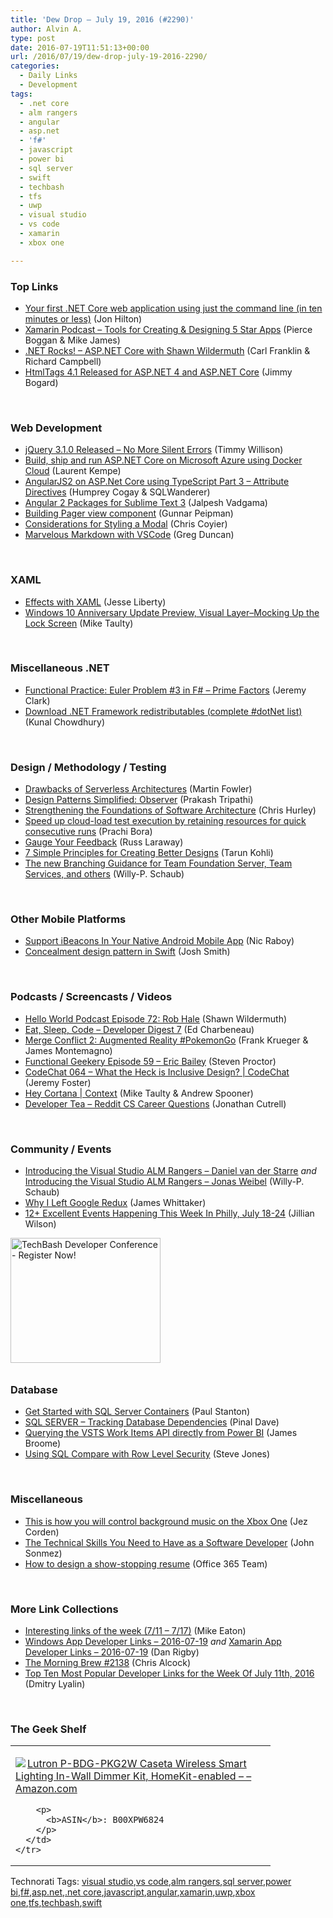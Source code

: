```yaml
---
title: 'Dew Drop – July 19, 2016 (#2290)'
author: Alvin A.
type: post
date: 2016-07-19T11:51:13+00:00
url: /2016/07/19/dew-drop-july-19-2016-2290/
categories:
  - Daily Links
  - Development
tags:
  - .net core
  - alm rangers
  - angular
  - asp.net
  - 'f#'
  - javascript
  - power bi
  - sql server
  - swift
  - techbash
  - tfs
  - uwp
  - visual studio
  - vs code
  - xamarin
  - xbox one

---
```

### <a name="top"></a>Top Links

  * <a href="https://jonhilton.net/2016/07/18/your-first-net-core-web-application-using-nothing-but-the-command-line/" target="_blank">Your first .NET Core web application using just the command line (in ten minutes or less)</a> (Jon Hilton)
  * <a href="https://soundcloud.com/xamarin-podcast/tools-for-creating-designing-5-star-apps" target="_blank">Xamarin Podcast &#8211; Tools for Creating & Designing 5 Star Apps</a> (Pierce Boggan & Mike James)
  * <a href="http://www.dotnetrocks.com/default.aspx?ShowNum=1323" target="_blank">.NET Rocks! &#8211; ASP.NET Core with Shawn Wildermuth</a> (Carl Franklin & Richard Campbell)
  * <a href="http://feedproxy.google.com/~r/LosTechies/~3/SrL0vlEgjYc/" target="_blank">HtmlTags 4.1 Released for ASP.NET 4 and ASP.NET Core</a> (Jimmy Bogard)

&nbsp;

### <a name="web"></a>Web Development

  * <a href="http://blog.jquery.com/2016/07/07/jquery-3-1-0-released-no-more-silent-errors/" target="_blank">jQuery 3.1.0 Released – No More Silent Errors</a> (Timmy Willison)
  * <a href="http://feedproxy.google.com/~r/laurentkempe/~3/PmDcINMh9aw/" target="_blank">Build, ship and run ASP.NET Core on Microsoft Azure using Docker Cloud</a> (Laurent Kempe)
  * <a href="http://feedproxy.google.com/~r/geekswithblogs/~3/bFx3Inpm7gA/attribute-directives.aspx" target="_blank">AngularJS2 on ASP.Net Core using TypeScript Part 3 &#8211; Attribute Directives</a> (Humprey Cogay & SQLWanderer)
  * <a href="https://dzone.com/articles/angular-2-packages-for-sublime-text-3?utm_medium=feed&utm_source=feedpress.me&utm_campaign=Feed%3A+dzone" target="_blank">Angular 2 Packages for Sublime Text 3</a> (Jalpesh Vadgama)
  * <a href="http://feedproxy.google.com/~r/gunnarpeipman/~3/TT-Ix7n971c/" target="_blank">Building Pager view component</a> (Gunnar Peipman)
  * <a href="https://css-tricks.com/considerations-styling-modal/" target="_blank">Considerations for Styling a Modal</a> (Chris Coyier)
  * <a href="https://channel9.msdn.com/coding4fun/blog/Marvelous-Markdown-with-VSCode?WT.mc_id=DX_MVP4025064" target="_blank">Marvelous Markdown with VSCode</a> (Greg Duncan)

&nbsp;

### <a name="silverlight"></a>XAML

  * <a href="http://feedproxy.google.com/~r/JesseLiberty-SilverlightGeek/~3/1zF1xVahAQk/" target="_blank">Effects with XAML</a> (Jesse Liberty)
  * <a href="http://feedproxy.google.com/~r/mtaulty/~3/fU6L40MZ66U/" target="_blank">Windows 10 Anniversary Update Preview, Visual Layer–Mocking Up the Lock Screen</a> (Mike Taulty)

&nbsp;

### <a name="dotnet"></a>Miscellaneous .NET

  * <a href="http://jeremybytes.blogspot.com/2016/07/functional-practice-euler-problem-3-in.html" target="_blank">Functional Practice: Euler Problem #3 in F# &#8211; Prime Factors</a> (Jeremy Clark)
  * <a href="http://feedproxy.google.com/~r/kunal2383/~3/COolsnjdG6E/download-dotnet-framework.html" target="_blank">Download .NET Framework redistributables (complete #dotNet list)</a> (Kunal Chowdhury)

&nbsp;

### <a name="design"></a>Design / Methodology / Testing

  * <a href="http://martinfowler.com/articles/serverless.html#drawbacks" target="_blank">Drawbacks of Serverless Architectures</a> (Martin Fowler)
  * <a href="http://www.c-sharpcorner.com/article/design-patterns-simplified-observer/" target="_blank">Design Patterns Simplified: Observer</a> (Prakash Tripathi)
  * <a href="https://www.simple-talk.com/opinion/opinion-pieces/strengthening-the-foundations-of-software-architecture/?utm_source=simpletalk&utm_medium=pubemail&utm_content=20160718-slota5&utm_term=simpletalkmain" target="_blank">Strengthening the Foundations of Software Architecture</a> (Chris Hurley)
  * <a href="https://blogs.msdn.microsoft.com/visualstudioalm/2016/07/18/speed-up-cloud-load-test-execution-by-retaining-resources-for-quick-consecutive-runs/" target="_blank">Speed up cloud-load test execution by retaining resources for quick consecutive runs</a> (Prachi Bora)
  * <a href="http://www.radicalcandor.com/blog/gauge-your-feedback/" target="_blank">Gauge Your Feedback</a> (Russ Laraway)
  * <a href="http://blogs.quovantis.com/our-design-principles-presentation/" target="_blank">7 Simple Principles for Creating Better Designs</a> (Tarun Kohli)
  * <a href="https://blogs.msdn.microsoft.com/visualstudioalmrangers/2016/07/18/the-new-branching-guidance-for-team-foundation-server-team-services-and-others/" target="_blank">The new Branching Guidance for Team Foundation Server, Team Services, and others</a> (Willy-P. Schaub)

&nbsp;

### <a name="mobile"></a>Other Mobile Platforms

  * <a href="https://www.thepolyglotdeveloper.com/2016/07/support-ibeacons-in-your-native-android-mobile-app/" target="_blank">Support iBeacons In Your Native Android Mobile App</a> (Nic Raboy)
  * <a href="https://ijoshsmith.com/2016/07/18/concealment-design-pattern-in-swift/" target="_blank">Concealment design pattern in Swift</a> (Josh Smith)

&nbsp;

### <a name="podcasts"></a>Podcasts / Screencasts / Videos

  * <a href="http://hwpod.libsyn.com/episode-72-rob-hale" target="_blank">Hello World Podcast Episode 72: Rob Hale</a> (Shawn Wildermuth)
  * <a href="http://developer.telerik.com/content-types/podcast/developer-digest-7/" target="_blank">Eat, Sleep, Code &#8211; Developer Digest 7</a> (Ed Charbeneau)
  * <a href="http://www.mergeconflict.fm/episodes/42418-merge-conflict-2-augmented-reality-pokemongo" target="_blank">Merge Conflict 2: Augmented Reality #PokemonGo</a> (Frank Krueger & James Montemagno)
  * <a href="https://www.functionalgeekery.com/episode-59-eric-bailey/" target="_blank">Functional Geekery Episode 59 – Eric Bailey</a> (Steven Proctor)
  * <a href="https://channel9.msdn.com/Shows/codechat/064?WT.mc_id=DX_MVP4025064" target="_blank">CodeChat 064 &#8211; What the Heck is Inclusive Design? | CodeChat</a> (Jeremy Foster)
  * <a href="https://channel9.msdn.com/Shows/Context/Cortana?WT.mc_id=DX_MVP4025064" target="_blank">Hey Cortana | Context</a> (Mike Taulty & Andrew Spooner)
  * <a href="http://feedproxy.google.com/~r/DeveloperTea/~3/EQ_gKx5ohHM/42519-reddit-cs-career-questions" target="_blank">Developer Tea &#8211; Reddit CS Career Questions</a> (Jonathan Cutrell)

&nbsp;

### <a name="events"></a>Community / Events

  * <a href="https://blogs.msdn.microsoft.com/visualstudioalmrangers/2016/07/18/introducing-the-visual-studio-alm-rangers-daniel-van-der-starre/" target="_blank">Introducing the Visual Studio ALM Rangers – Daniel van der Starre</a> _and_ <a href="https://blogs.msdn.microsoft.com/visualstudioalmrangers/2016/07/18/introducing-the-visual-studio-alm-rangers-jonas-weibel/" target="_blank">Introducing the Visual Studio ALM Rangers – Jonas Weibel</a> (Willy-P. Schaub)
  * <a href="http://www.docjamesw.com/why-i-left-google-redux" target="_blank">Why I Left Google Redux</a> (James Whittaker)
  * <a href="http://www.uwishunu.com/2016/07/12-excellent-events-happening-week-philly-july-18-24/" target="_blank">12+ Excellent Events Happening This Week In Philly, July 18-24</a> (Jillian Wilson)

<a href="http://www.techbash.com/" target="_blank"><img loading="lazy" decoding="async" title="TechBash Developer Conference - Register Now!" style="border-top: 0px; border-right: 0px; background-image: none; border-bottom: 0px; padding-top: 0px; padding-left: 0px; border-left: 0px; margin: 0px 0px 10px; padding-right: 0px" border="0" alt="TechBash Developer Conference - Register Now!" src="/wp-content/uploads/2016/07/QuickAd-v2.png" width="240" height="200" /></a>

### <a name="sql"></a>Database

  * <a href="https://dzone.com/articles/get-started-with-sql-server-containers?utm_medium=feed&utm_source=feedpress.me&utm_campaign=Feed%3A+dzone%2Fintegration" target="_blank">Get Started with SQL Server Containers</a> (Paul Stanton)
  * <a href="http://blog.sqlauthority.com/2016/07/19/sql-server-tracking-database-dependencies/" target="_blank">SQL SERVER – Tracking Database Dependencies</a> (Pinal Dave)
  * <a href="https://blogs.endjin.com/2016/07/querying-the-vsts-work-items-api-directly-from-power-bi/" target="_blank">Querying the VSTS Work Items API directly from Power BI</a> (James Broome)
  * <a href="http://www.red-gate.com/blog/redgate-products/row-level-security" target="_blank">Using SQL Compare with Row Level Security</a> (Steve Jones)

&nbsp;

### <a name="misc"></a>Miscellaneous

  * <a href="http://feedproxy.google.com/~r/wmexperts/~3/s_XYpYLe5yA/how-youll-control-background-music-xbox-one" target="_blank">This is how you will control background music on the Xbox One</a> (Jez Corden)
  * <a href="https://simpleprogrammer.com/2016/07/18/technical-skills-software-developer/" target="_blank">The Technical Skills You Need to Have as a Software Developer</a> (John Sonmez)
  * <a href="http://blogs.office.com/2016/07/18/how-to-design-a-show-stopping-resume/" target="_blank">How to design a show-stopping resume</a> (Office 365 Team)

&nbsp;

### <a name="links"></a>More Link Collections

  * <a href="https://samestuffdifferentday.com/2016/07/18/interesting-links-of-the-week-711-717/" target="_blank">Interesting links of the week (7/11 – 7/17)</a> (Mike Eaton)
  * <a href="http://windowsappdev.com/2016/07/windows-app-developer-links-2016-07-19/" target="_blank">Windows App Developer Links &#8211; 2016-07-19</a> _and_ <a href="http://allaboutxamarin.com/2016/07/xamarin-app-developer-links-2016-07-19/" target="_blank">Xamarin App Developer Links &#8211; 2016-07-19</a> (Dan Rigby)
  * <a href="http://feedproxy.google.com/~r/ReflectivePerspective/~3/ca6as00Mk-U/" target="_blank">The Morning Brew #2138</a> (Chris Alcock)
  * <a href="http://www.lyalin.com/2016/07/18/top-ten-most-popular-developer-links-for-the-week-of-july-11th-2016/" target="_blank">Top Ten Most Popular Developer Links for the Week Of July 11th, 2016</a> (Dmitry Lyalin)

&nbsp;

### <a name="shelf"></a>The Geek Shelf

<div id="scid:7dc1bd33-94bd-46fd-a20b-0131235bcd47:24cf0c3f-3201-45bc-9f75-0614846a69d1" class="wlWriterEditableSmartContent" style="float: none; padding-bottom: 0px; padding-top: 0px; padding-left: 0px; margin: 0px; display: inline; padding-right: 0px">
  <table cellspacing="0" cellpadding="2" width="400" border="0" unselectable="on">
    <tr>
      <td valign="top" width="400">
        <p>
          <a title="Lutron P-BDG-PKG2W Caseta Wireless Smart Lighting In-Wall Dimmer Kit, HomeKit-enabled - - Amazon.com" href="http://www.amazon.com/exec/obidos/ASIN/B00XPW6824/amavin-20"><img data-recalc-dims="1" decoding="async" src="https://i0.wp.com/images.amazon.com/images/P/B00XPW6824.01.MZZZZZZZ.jpg?w=660" border="0" align="left" style="float:left" />Lutron P-BDG-PKG2W Caseta Wireless Smart Lighting In-Wall Dimmer Kit, HomeKit-enabled &#8211; &#8211; Amazon.com</a>
        </p>
        
        <p>
          <b>ASIN</b>: B00XPW6824
        </p>
      </td>
    </tr>
  </table>
</div>

<div id="scid:0767317B-992E-4b12-91E0-4F059A8CECA8:b2ef2bba-24db-4597-bfd2-a99a0fc501fc" class="wlWriterEditableSmartContent" style="float: none; padding-bottom: 0px; padding-top: 0px; padding-left: 0px; margin: 0px; display: inline; padding-right: 0px">
  Technorati Tags: <a href="http://technorati.com/tags/visual+studio" rel="tag">visual studio</a>,<a href="http://technorati.com/tags/vs+code" rel="tag">vs code</a>,<a href="http://technorati.com/tags/alm+rangers" rel="tag">alm rangers</a>,<a href="http://technorati.com/tags/sql+server" rel="tag">sql server</a>,<a href="http://technorati.com/tags/power+bi" rel="tag">power bi</a>,<a href="http://technorati.com/tags/f%23" rel="tag">f#</a>,<a href="http://technorati.com/tags/asp.net" rel="tag">asp.net</a>,<a href="http://technorati.com/tags/.net+core" rel="tag">.net core</a>,<a href="http://technorati.com/tags/javascript" rel="tag">javascript</a>,<a href="http://technorati.com/tags/angular" rel="tag">angular</a>,<a href="http://technorati.com/tags/xamarin" rel="tag">xamarin</a>,<a href="http://technorati.com/tags/uwp" rel="tag">uwp</a>,<a href="http://technorati.com/tags/xbox+one" rel="tag">xbox one</a>,<a href="http://technorati.com/tags/tfs" rel="tag">tfs</a>,<a href="http://technorati.com/tags/techbash" rel="tag">techbash</a>,<a href="http://technorati.com/tags/swift" rel="tag">swift</a>
</div>